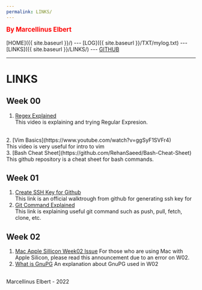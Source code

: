 ```yaml
---
permalink: LINKS/
---
```

<span style="color:red; font-weight:bold; font-size:larger;">By Marcellinus Elbert</span>
<br><br>
[HOME]({{ site.baseurl }}/) ---
[LOG]({{ site.baseurl }}/TXT/mylog.txt) ---
[LINKS]({{ site.baseurl }}/LINKS/) ---
[GITHUB](https://github.com/marcellinuselbert)
<br>
<hr>

# LINKS
## Week 00
1. [Regex Explained](https://www.youtube.com/watch?v=rhzKDrUiJVk)<br>
   This video is explaining and trying Regular Expresion.
<br>
2. [Vim Basics](https://www.youtube.com/watch?v=ggSyF1SVFr4)<br>
   This video is very useful for intro to vim
<br>
3. [Bash Cheat Sheet](https://github.com/RehanSaeed/Bash-Cheat-Sheet)<br>
   This github repository is a cheat sheet for bash commands.

## Week 01
1. [Create SSH Key for Github](https://docs.github.com/en/authentication/connecting-to-github-with-ssh/generating-a-new-ssh-key-and-adding-it-to-the-ssh-agent)<br>
	This link is an official walktrough from github for generating ssh key for<br>
2. [Git Command Explained](https://medium.com/mindorks/what-is-git-commit-push-pull-log-aliases-fetch-config-clone-56bc52a3601c)<br>
	This link is explaining useful git command such as push, pull, fetch, clone, etc.

## Week 02
1. [Mac Apple Sillicon Week02 Issue](https://scele.cs.ui.ac.id/mod/forum/discuss.php?d=38853)
	For those who are using Mac with Apple Silicon, please read this announcement due to an error on W02.
2. [What is GnuPG](https://medium.com/kode-dan-kodean/belajar-memakai-gnu-privacy-guard-gnupg-gpg-3944e19dba91)
	An explanation about GnuPG used in W02
##
Marcellinus Elbert - 2022
